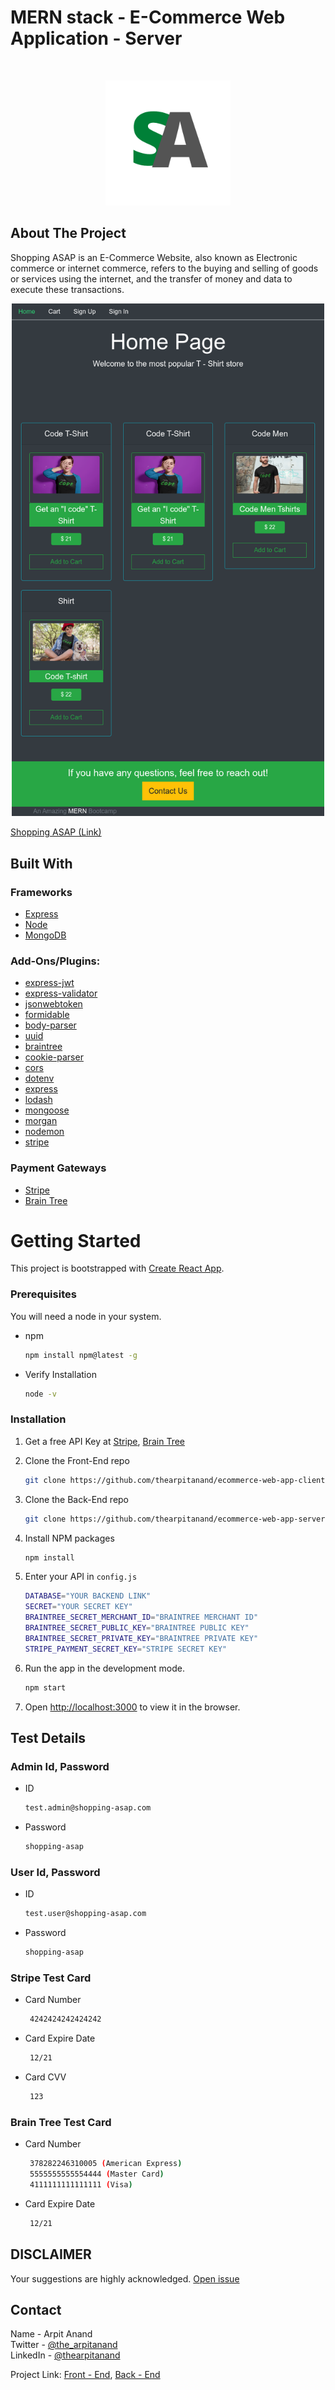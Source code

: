 <h1>MERN stack - E-Commerce Web Application - Server</h1>

<br />

<!-- PROJECT LOGO -->
<p  align="center">
    <a href="#">
        <img src="img/logo.png" alt="Logo" width="200" height="200">
    </a>
</p>

<!-- ABOUT THE PROJECT -->

## About The Project

Shopping ASAP is an E-Commerce Website, also known as Electronic commerce or internet commerce, refers to the buying and selling of goods or services using the internet, and the transfer of money and data to execute these transactions.

<!-- Screenshot -->
<div align="center">
    <img src="/website-screenshot.png" width="500px"</img> 
</div>

[Shopping ASAP (Link)](https://shopping-asap.netlify.app/)

<!-- Built with section -->

## Built With

### Frameworks

- [Express](https://expressjs.com/)
- [Node](https://nodejs.org/en/)
- [MongoDB](https://www.mongodb.com/)

### Add-Ons/Plugins:

- [express-jwt](https://www.npmjs.com/package/express-jwt)
- [express-validator](https://www.npmjs.com/package/express-validator)
- [jsonwebtoken](https://www.npmjs.com/package/jsonwebtoken)
- [formidable](https://www.npmjs.com/package/formidable)
- [body-parser](https://www.npmjs.com/package/body-parser)
- [uuid](https://www.npmjs.com/package/uuid)
- [braintree](https://www.npmjs.com/package/braintree)
- [cookie-parser](https://www.npmjs.com/package/cookie-parser)
- [cors](https://www.npmjs.com/package/cors)
- [dotenv](https://www.npmjs.com/package/dotenv)
- [express](https://www.npmjs.com/package/express)
- [lodash](https://www.npmjs.com/package/lodash)
- [mongoose](https://www.npmjs.com/package/mongoose)
- [morgan](https://www.npmjs.com/package/morgan)
- [nodemon](https://www.npmjs.com/package/nodemon)
- [stripe](https://www.npmjs.com/package/stripe)

### Payment Gateways

- [Stripe](https://stripe.com/in)
- [Brain Tree](https://www.braintreepayments.com/)

<!-- GETTING STARTED -->

# Getting Started

This project is bootstrapped with [Create React App](https://github.com/facebook/create-react-app).

### Prerequisites

You will need a node in your system.

- npm

  ```sh
  npm install npm@latest -g
  ```

- Verify Installation
  ```sh
  node -v
  ```

### Installation

1. Get a free API Key at [Stripe](https://stripe.com/in), [Brain Tree](https://www.braintreepayments.com/)

2. Clone the Front-End repo

   ```sh
   git clone https://github.com/thearpitanand/ecommerce-web-app-client.git
   ```

3. Clone the Back-End repo

   ```sh
   git clone https://github.com/thearpitanand/ecommerce-web-app-server.git
   ```

4. Install NPM packages

   ```sh
   npm install
   ```

5. Enter your API in `config.js`

   ```sh
   DATABASE="YOUR BACKEND LINK"
   SECRET="YOUR SECRET KEY"
   BRAINTREE_SECRET_MERCHANT_ID="BRAINTREE MERCHANT ID"
   BRAINTREE_SECRET_PUBLIC_KEY="BRAINTREE PUBLIC KEY"
   BRAINTREE_SECRET_PRIVATE_KEY="BRAINTREE PRIVATE KEY"
   STRIPE_PAYMENT_SECRET_KEY="STRIPE SECRET KEY"
   ```

6. Run the app in the development mode.

   ```sh
   npm start
   ```

7. Open [http://localhost:3000](http://localhost:3000) to view it in the browser.

<!-- Test Details -->

## Test Details

### Admin Id, Password

- ID
  ```sh
  test.admin@shopping-asap.com
  ```
- Password
  ```sh
  shopping-asap
  ```

### User Id, Password

- ID
  ```sh
  test.user@shopping-asap.com
  ```
- Password
  ```sh
  shopping-asap
  ```

### Stripe Test Card

- Card Number

  ```sh
   4242424242424242
  ```

- Card Expire Date

  ```sh
   12/21
  ```

- Card CVV
  ```sh
   123
  ```

### Brain Tree Test Card

- Card Number

  ```sh
   378282246310005 (American Express)
   5555555555554444 (Master Card)
   4111111111111111 (Visa)
  ```

- Card Expire Date
  ```sh
   12/21
  ```

<!-- Disclaimer -->

## DISCLAIMER

Your suggestions are highly acknowledged. [Open issue](https://github.com/thearpitanand/ecommerce-web-app-server/issues)

<!-- CONTACT -->

## Contact

Name - Arpit Anand\
Twitter - [@the_arpitanand](https://twitter.com/the_arpitanand)\
LinkedIn - [@thearpitanand](https://www.linkedin.com/in/thearpitanand/)

Project Link: [Front - End](https://github.com/thearpitanand/ecommerce-web-app-client.git), [Back - End](https://github.com/thearpitanand/ecommerce-web-app-server.git)
